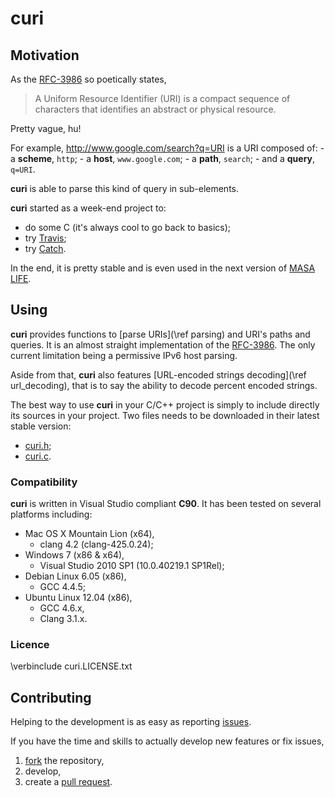 # curi #

## Motivation ##

As the [RFC-3986](http://tools.ietf.org/html/rfc3986) so poetically states,
> A Uniform Resource Identifier (URI) is a compact sequence of characters that identifies an abstract or physical resource.

Pretty vague, hu!

For example, <http://www.google.com/search?q=URI> is a URI composed of:
    - a **scheme**, `http`;
    - a **host**, `www.google.com`;
    - a **path**, `search`;
    - and a **query**, `q=URI`.

**curi** is able to parse this kind of query in sub-elements.

**curi** started as a week-end project to:
- do some C (it's always cool to go back to basics);
- try [Travis](https://travis-ci.org/cloderic/curi);
- try [Catch](https://github.com/philsquared/Catch).

In the end, it is pretty stable and is even used in the next version of [MASA LIFE](www.masalife.net).

## Using ##

**curi** provides functions to [parse URIs](\ref parsing) and URI's paths and queries. It is an almost straight implementation of the [RFC-3986](http://tools.ietf.org/html/rfc3986). The only current limitation being a permissive IPv6 host parsing.

Aside from that, **curi** also features [URL-encoded strings decoding](\ref url_decoding), that is to say the ability to decode percent encoded strings.

The best way to use **curi** in your C/C++ project is simply to include directly its sources in your project. Two files needs to be downloaded in their latest stable version:
- [curi.h](https://github.com/cloderic/curi/blob/master/src/curi.h);
- [curi.c](https://github.com/cloderic/curi/blob/master/src/curi.c).

### Compatibility ###

**curi** is written in Visual Studio compliant **C90**. It has been tested on several platforms including:
- Mac OS X Mountain Lion (x64),
    - clang 4.2 (clang-425.0.24);
- Windows 7 (x86 & x64),
    - Visual Studio 2010 SP1 (10.0.40219.1 SP1Rel);
- Debian Linux 6.05 (x86),
    - GCC 4.4.5;
- Ubuntu Linux 12.04 (x86),
    - GCC 4.6.x,
    - Clang 3.1.x.

### Licence ###

\verbinclude curi.LICENSE.txt

## Contributing ##

Helping to the development is as easy as reporting [issues](https://github.com/cloderic/curi/issues/new).

If you have the time and skills to actually develop new features or fix issues,
1. [fork](https://github.com/cloderic/curi/fork) the repository,
2. develop,
3. create a [pull request](https://github.com/cloderic/curi/compare).
